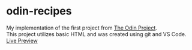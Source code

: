 # odin-recipes
My implementation of the first project from [The Odin Project](https://www.theodinproject.com).  
This project utilizes basic HTML and was created using git and VS Code.  
[Live Preview](https://orthesavage.github.io/odin-recipes/)
